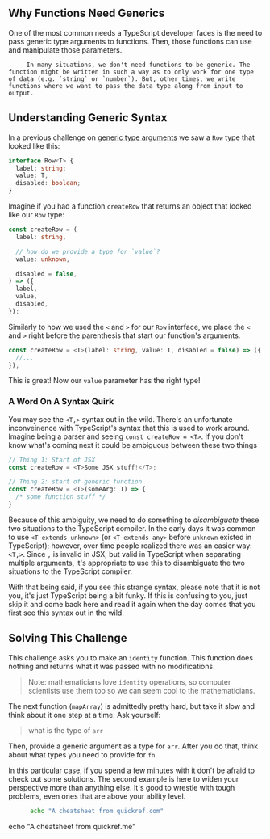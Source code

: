 ## Why Functions Need Generics

One of the most common needs a TypeScript developer faces is the need to pass generic type arguments to functions. Then, those functions can use and manipulate those parameters.

         In many situations, we don't need functions to be generic. The function might be written in such a way as to only work for one type of data (e.g. `string` or `number`). But, other times, we write functions where we want to pass the data type along from input to output.

## Understanding Generic Syntax

In a previous challenge on [generic type arguments](https://typehero.dev/challenge/generic-type-arguments) we saw a `Row` type that looked like this:

```ts
interface Row<T> {
  label: string;
  value: T;
  disabled: boolean;
}
```

Imagine if you had a function `createRow` that returns an object that looked like our `Row` type:

```ts
const createRow = (
  label: string,

  // how do we provide a type for `value`?
  value: unknown,

  disabled = false,
) => ({
  label,
  value,
  disabled,
});
```

Similarly to how we used the `<` and `>` for our `Row` interface, we place the `<` and `>` right before the parenthesis that start our function's arguments.

```ts
const createRow = <T>(label: string, value: T, disabled = false) => ({
  //...
});
```

This is great! Now our `value` parameter has the right type!

### A Word On A Syntax Quirk

You may see the `<T,>` syntax out in the wild. There's an unfortunate inconveinence with TypeScript's syntax that this is used to work around. Imagine being a parser and seeing `const createRow = <T>`. If you don't know what's coming next it could be ambiguous between these two things

```ts
// Thing 1: Start of JSX
const createRow = <T>Some JSX stuff!</T>;

// Thing 2: start of generic function
const createRow = <T>(someArg: T) => {
  /* some function stuff */
}
```

Because of this ambiguity, we need to do something to _disambiguate_ these two situations to the TypeScript compiler. In the early days it was common to use `<T extends unknown>` (or `<T extends any>` before `unknown` existed in TypeScript); however, over time people realized there was an easier way: `<T,>`. Since `,` is invalid in JSX, but valid in TypeScript when separating multiple arguments, it's appropriate to use this to disambiguate the two situations to the TypeScript compiler.

With that being said, if you see this strange syntax, please note that it is not you, it's just TypeScript being a bit funky. If this is confusing to you, just skip it and come back here and read it again when the day comes that you first see this syntax out in the wild.

## Solving This Challenge

This challenge asks you to make an `identity` function. This function does nothing and returns what it was passed with no modifications.

> Note: mathematicians love `identity` operations, so computer scientists use them too so we can seem cool to the mathematicians.

The next function (`mapArray`) is admittedly pretty hard, but take it slow and think about it one step at a time. Ask yourself:

> what is the type of `arr`

Then, provide a generic argument as a type for `arr`. After you do that, think about what types you need to provide for `fn`.

In this particular case, if you spend a few minutes with it don't be afraid to check out some solutions. The second example is here to widen your perspective more than anything else. It's good to wrestle with tough problems, even ones that are above your ability level.

```bash
      echo "A cheatsheet from quickref.com"
```

echo "A cheatsheet from quickref.me"

